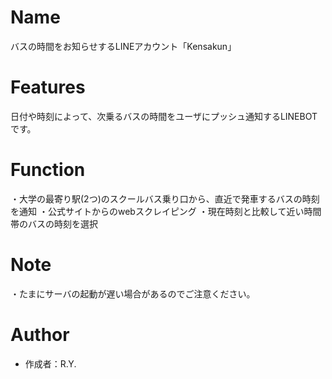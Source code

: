 # Name

バスの時間をお知らせするLINEアカウント「Kensakun」

# Features

日付や時刻によって、次乗るバスの時間をユーザにプッシュ通知するLINEBOTです。

# Function

・大学の最寄り駅(2つ)のスクールバス乗り口から、直近で発車するバスの時刻を通知
・公式サイトからのwebスクレイピング
・現在時刻と比較して近い時間帯のバスの時刻を選択

# Note

・たまにサーバの起動が遅い場合があるのでご注意ください。

# Author

* 作成者：R.Y.
